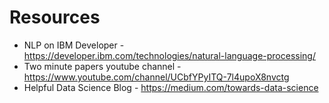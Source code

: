 # Resources
- NLP on IBM Developer - https://developer.ibm.com/technologies/natural-language-processing/
- Two minute papers youtube channel - https://www.youtube.com/channel/UCbfYPyITQ-7l4upoX8nvctg
- Helpful Data Science Blog - https://medium.com/towards-data-science
